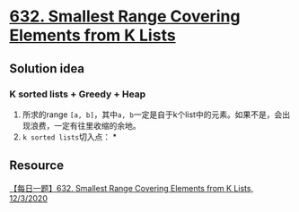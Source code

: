 # [632. Smallest Range Covering Elements from K Lists](https://leetcode.com/problems/smallest-range-covering-elements-from-k-lists/description/)

## Solution idea
### K sorted lists + Greedy + Heap
1. 所求的range `[a, b]`，其中`a, b`一定是自于k个list中的元素。如果不是，会出现浪费，一定有往里收缩的余地。
2. `k sorted lists`切入点：
    * 

## Resource
[【每日一题】632. Smallest Range Covering Elements from K Lists, 12/3/2020](https://www.youtube.com/watch?v=ejVD92bJe34&ab_channel=HuifengGuan)